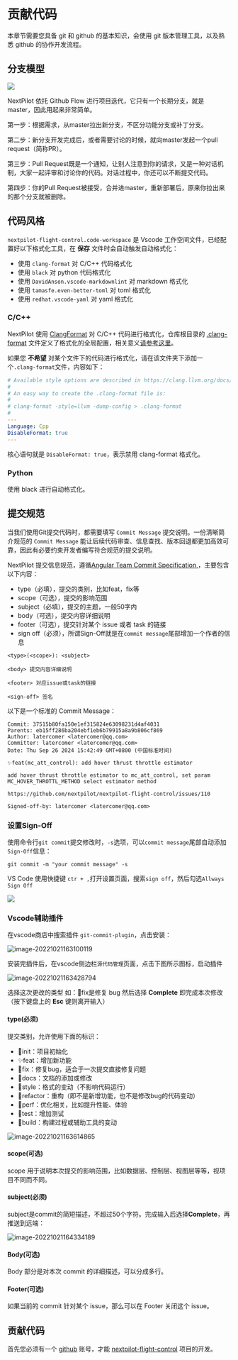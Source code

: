 # 贡献代码

本章节需要您具备 git 和 github 的基本知识，会使用 git 版本管理工具，以及熟悉 github 的协作开发流程。

## 分支模型

![](./image/github-flow.png)

NextPilot 依托 Github Flow 进行项目迭代，它只有一个长期分支，就是 master，因此用起来非常简单。

第一步：根据需求，从master拉出新分支，不区分功能分支或补丁分支。

第二步：新分支开发完成后，或者需要讨论的时候，就向master发起一个pull request（简称PR）。

第三步：Pull Request既是一个通知，让别人注意到你的请求，又是一种对话机制，大家一起评审和讨论你的代码。对话过程中，你还可以不断提交代码。

第四步：你的Pull Request被接受，合并进master，重新部署后，原来你拉出来的那个分支就被删除。

## 代码风格

`nextpilot-flight-control.code-workspace` 是 Vscode 工作空间文件，已经配置好以下格式化工具，在 **保存** 文件时会自动触发自动格式化：

- 使用 `clang-format` 对 C/C++ 代码格式化
- 使用 `black` 对 python 代码格式化
- 使用 `DavidAnson.vscode-markdownlint` 对 markdown 格式化
- 使用 `tamasfe.even-better-toml` 对 toml 格式化
- 使用 `redhat.vscode-yaml` 对 yaml 格式化

### C/C++

NextPilot 使用 [ClangFormat](https://clang.llvm.org/docs/ClangFormat.html) 对 C/C++ 代码进行格式化，仓库根目录的 [.clang-format](../.clang-format) 文件定义了格式化的全局配置，相关意义[请参考这里](https://clang.llvm.org/docs/ClangFormatStyleOptions.html)。

如果您 **不希望** 对某个文件下的代码进行格式化，请在该文件夹下添加一个`.clang-format`文件，内容如下：

```yml
# Available style options are described in https://clang.llvm.org/docs/ClangFormatStyleOptions.html
#
# An easy way to create the .clang-format file is:
#
# clang-format -style=llvm -dump-config > .clang-format
#
---
Language: Cpp
DisableFormat: true
---
```

核心语句就是 `DisableFormat: true`，表示禁用 clang-format 格式化。

### Python

使用 black 进行自动格式化。

## 提交规范

当我们使用Git提交代码时，都需要填写 `Commit Message` 提交说明。一份清晰简介规范的 `Commit Message` 能让后续代码审查、信息查找、版本回退都更加高效可靠，因此有必要约束开发者编写符合规范的提交说明。

NextPilot 提交信息规范，遵循[Angular Team Commit Specification,](https://github.com/angular/angular.js/blob/master/DEVELOPERS.md#-git-commit-guidelines)，主要包含以下内容：

- type（必填），提交的类别，比如feat，fix等
- scope（可选），提交的影响范围
- subject（必填），提交的主题，一般50字内
- body（可选），提交内容详细说明
- footer（可选），提交针对某个 issue 或者 task 的链接
- sign off（必须），所谓Sign-Off就是在`commit message`尾部增加一个作者的信息

```
<type>(<scope>): <subject>

<body> 提交内容详细说明

<footer> 对应issue或task的链接

<sign-off> 签名
```

以下是一个标准的 Commit Message：

```
Commit: 37515b80fa150e1ef315824e63098231d4af4031
Parents: eb15ff286ba204ebf1eb6b79915a8a9b806cf869
Author: latercomer <latercomer@qq.com>
Committer: latercomer <latercomer@qq.com>
Date: Thu Sep 26 2024 15:42:49 GMT+0800 (中国标准时间)

✨feat(mc_att_control): add hover thrust throttle estimator

add hover thrust throttle estimator to mc_att_control, set param MC_HOVER_THROTTL_METHOD select estimator method

https://github.com/nextpilot/nextpilot-flight-control/issues/110

Signed-off-by: latercomer <latercomer@qq.com>
```

### 设置Sign-Off

使用命令行`git commit`提交修改时，`-s`选项，可以`commit message`尾部自动添加`Sign-Off`信息：

```shell
git commit -m "your commit message" -s
```

VS Code 使用快捷键 `ctr + ,`打开设置页面，搜索`sign off`，然后勾选`Allways Sign Off`

![](./image/vscode-git-sign-off.png)

### Vscode辅助插件

在vscode商店中搜索插件 `git-commit-plugin`，点击安装：

![image-20221021163100119](./image/image-20221021163100119.png)

安装完插件后，在vscode侧边栏`源代码管理`页面，点击下图所示图标，启动插件

![image-20221021163428794](./image/image-20221021163428794.png)

选择这次更改的类型 如：🐞fix是修复 bug 然后选择 **Complete** 即完成本次修改（按下键盘上的 **Esc** 键则离开输入）

#### type(必须)

提交类别，允许使用下面的标识：

- 🎉init：项目初始化
- ✨feat：增加新功能
- 🐞fix：修复bug，适合于一次提交直接修复问题
- 📃docs：文档的添加或修改
- 🌈style：格式的变动（不影响代码运行）
- 🦄refactor：重构（即不是新增功能，也不是修改bug的代码变动）
- 🎈perf：优化相关，比如提升性能、体验
- 🧪test：增加测试
- 🔧build：构建过程或辅助工具的变动

![image-20221021163614865](./image/image-20221021163614865.png)

#### scope(可选)

scope 用于说明本次提交的影响范围，比如数据层、控制层、视图层等等，视项目不同而不同。

#### subject(必须)

subject是commit的简短描述，不超过50个字符。完成输入后选择**Complete**，再推送到远端：

![image-20221021164334189](./image/image-20221021164334189.png)

#### Body(可选)

Body 部分是对本次 commit 的详细描述，可以分成多行。

#### Footer(可选)

如果当前的 commit 针对某个 issue，那么可以在 Footer 关闭这个 issue。

## 贡献代码

首先您必须有一个 [github](https://github.com) 账号，才能 [nextpilot-flight-control](https://github.com/nextpilot/nextpilot-flight-control) 项目的开发。
